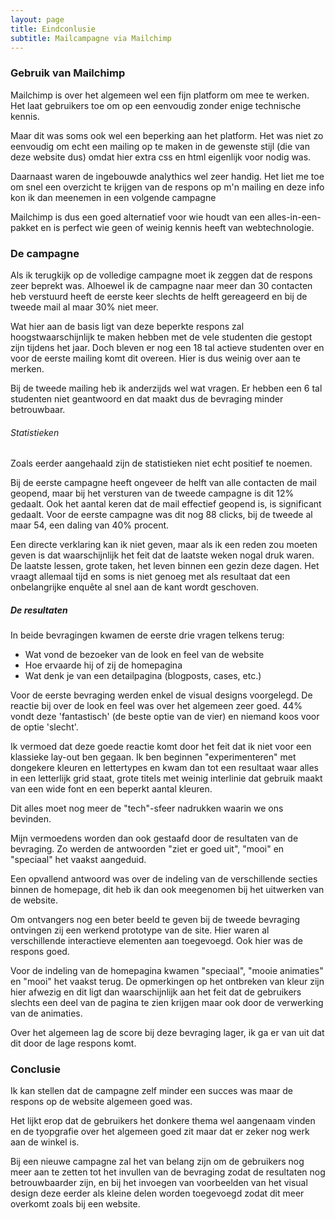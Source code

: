 ```yaml
---
layout: page
title: Eindconlusie
subtitle: Mailcampagne via Mailchimp
---
```


### Gebruik van Mailchimp

Mailchimp is over het algemeen wel een fijn platform om mee te werken. Het laat gebruikers toe om op een eenvoudig zonder enige technische kennis.

Maar dit was soms ook wel een beperking aan het platform. Het was niet zo eenvoudig om echt een mailing op te maken in de gewenste stijl (die van deze website dus) omdat hier extra css en html eigenlijk voor nodig was.

Daarnaast waren de ingebouwde analythics wel zeer handig. Het liet me toe om snel een overzicht te krijgen van de respons op m'n mailing en deze info kon ik dan meenemen in een volgende campagne

Mailchimp is dus een goed alternatief voor wie houdt van een alles-in-een-pakket en is perfect wie geen of weinig kennis heeft van webtechnologie.

### De campagne

Als ik terugkijk op de volledige campagne moet ik zeggen dat de respons zeer beprekt was. Alhoewel ik de campagne naar meer dan 30 contacten heb verstuurd heeft de eerste keer slechts de helft gereageerd en bij de tweede mail al maar 30% niet meer.

Wat hier aan de basis ligt van deze beperkte respons zal hoogstwaarschijnlijk te maken hebben met de vele studenten die gestopt zijn tijdens het jaar. Doch bleven er nog een 18 tal actieve studenten over en voor de eerste mailing komt dit overeen. Hier is dus weinig over aan te merken.

Bij de tweede mailing heb ik anderzijds wel wat vragen. Er hebben een 6 tal studenten niet geantwoord en dat maakt dus de bevraging minder betrouwbaar.

###### Statistieken

Zoals eerder aangehaald zijn de statistieken niet echt positief te noemen.

Bij de eerste campagne heeft ongeveer de helft van alle contacten de mail geopend, maar bij het versturen van de tweede campagne is dit 12% gedaalt. Ook het aantal keren dat de mail effectief geopend is, is significant gedaalt. Voor de eerste campagne was dit nog 88 clicks, bij de tweede al maar 54, een daling van 40% procent.

Een directe verklaring kan ik niet geven, maar als ik een reden zou moeten geven is dat waarschijnlijk het feit dat de laatste weken nogal druk waren. De laatste lessen, grote taken, het leven binnen een gezin deze dagen. Het vraagt allemaal tijd en soms is niet genoeg met als resultaat dat een onbelangrijke enquête al snel aan de kant wordt geschoven.

##### De resultaten

In beide bevragingen kwamen de eerste drie vragen telkens terug:
- Wat vond de bezoeker van de look en feel van de website
- Hoe ervaarde hij of zij de homepagina
- Wat denk je van een detailpagina (blogposts, cases, etc.)

Voor de eerste bevraging werden enkel de visual designs voorgelegd. De reactie bij over de look en feel was over het algemeen zeer goed. 44% vondt deze 'fantastisch' (de beste optie van de vier) en niemand koos voor de optie 'slecht'.

Ik vermoed dat deze goede reactie komt door het feit dat ik niet voor een klassieke lay-out ben gegaan. Ik ben beginnen "experimenteren" met dongekere kleuren en lettertypes en kwam dan tot een resultaat waar alles in een letterlijk grid staat, grote titels met weinig interlinie dat gebruik maakt van een wide font en een beperkt aantal kleuren.

Dit alles moet nog meer de "tech"-sfeer nadrukken waarin we ons bevinden.

Mijn vermoedens worden dan ook gestaafd door de resultaten van de bevraging. Zo werden de antwoorden "ziet er goed uit", "mooi" en "speciaal" het vaakst aangeduid.

Een opvallend antwoord was over de indeling van de verschillende secties binnen de homepage, dit heb ik dan ook meegenomen bij het uitwerken van de website.

Om ontvangers nog een beter beeld te geven bij de tweede bevraging ontvingen zij een werkend prototype van de site. Hier waren al verschillende interactieve elementen aan toegevoegd. Ook hier was de respons goed.

Voor de indeling van de homepagina kwamen "speciaal", "mooie animaties" en "mooi" het vaakst terug. De opmerkingen op het ontbreken van kleur zijn hier afwezig en dit ligt dan waarschijnlijk aan het feit dat de gebruikers slechts een deel van de pagina te zien krijgen maar ook door de verwerking van de animaties.

Over het algemeen lag de score bij deze bevraging lager, ik ga er van uit dat dit door de lage respons komt.

### Conclusie

Ik kan stellen dat de campagne zelf minder een succes was maar de respons op de website algemeen goed was.

Het lijkt erop dat de gebruikers het donkere thema wel aangenaam vinden en de tyopgrafie over het algemeen goed zit maar dat er zeker nog werk aan de winkel is.

Bij een nieuwe campagne zal het van belang zijn om de gebruikers nog meer aan te zetten tot het invullen van de bevraging zodat de resultaten nog betrouwbaarder zijn, en bij het invoegen van voorbeelden van het visual design deze eerder als kleine delen worden toegevoegd zodat dit meer overkomt zoals bij een website.